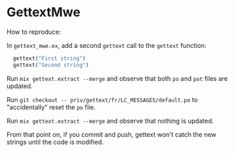 # GettextMwe

How to reproduce:

In `gettext_mwe.ex`, add a second `gettext` call to the `gettext` function:

```elixir
  gettext("First string")
  gettext("Second string")
```

Run `mix gettext.extract --merge` and observe that both `po` and `pot` files are updated.

Run `git checkout -- priv/gettext/fr/LC_MESSAGES/default.po` to "accidentally" reset the `po` file.

Run `mix gettext.extract --merge` and observe that nothing is updated.

From that point on, if you commit and push, gettext won't catch the new strings until the code is modified.
